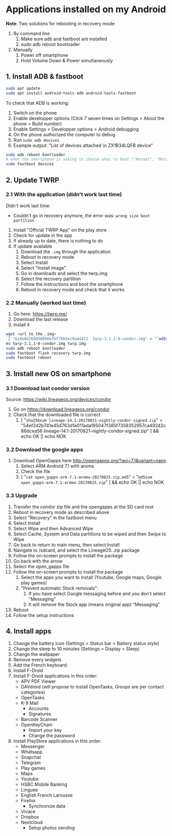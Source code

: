 # Applications installed on my Android

__Note__: Two solutions for rebooting in recovery mode

1. By command line
    1. Make sure adb and fastboot are installed
    2. sudo adb reboot bootloader
2. Manually
    1. Power off smartphone
    2. Hold Volume Down & Power simultaneously

## 1. Install ADB & fastboot

```bash
sudo apt update
sudo apt install android-tools-adb android-tools-fastboot
```

To check that ADB is working:

1. Switch on the phone
2. Enable developper options (Click 7 seven times on Settings > About the phone > Build number)
3. Enable Settings > Developper options > Android debugging
4. On the phone authorized the computer to debug
5. Run `sudo adb devices`
6. Example output: "List of devices attached \n ZX1B34LQFB      device"

```bash
sudo adb reboot bootloader
# when the smartphone is asking to choose what to boot ("Normal", "Recovery"...)
sudo fastboot devices
```

## 2. Update TWRP

### 2.1 With the application (didn't work last time)

Didn't work last time:

- Couldn't go in recovery anymore, the error was: `wrong size boot partition`

1. Install "Official TWRP App" on the play store
2. Check for update in the app
3. If already up to date, there is nothing to do
4. If update available
    1. Download the `.img` through the application
    2. Reboot in recovery mode
    3. Select Install
    4. Select "Install image"
    5. Go in downloads and select the twrp.img
    6. Select the recovery partition
    7. Follow the instructions and boot the smartphone
    7. Reboot in recovery mode and check that it works

### 2.2 Manually (worked last time)

1. Go here: https://twrp.me/
2. Download the last release
3. Install it

```bash
wget <url_to_the_.img>
`[ "618e8e268d3808bbfbf7083ec9a44472  twrp-3.1.1-0-condor.img" = "`md5sum twrp-3.1.1-0-condor.img`" ] && echo OK || echo NOK`
mv twrp-3.1.1-0-condor.img twrp.img
sudo adb reboot bootloader
sudo fastboot flash recovery twrp.img
sudo fastboot reboot
```

## 3. Install new OS on smartphone

### 3.1 Download last condor version

Source: https://wiki.lineageos.org/devices/condor

1. Go on https://download.lineageos.org/condor
2. Check that the downloaded file is correct
    1. [ "`sha256sum lineage-14.1-20170821-nightly-condor-signed.zip`" = "54ef2d2b741e454763d1e011ada195047f385f7358352957ca49242c86dcea56  lineage-14.1-20170821-nightly-condor-signed.zip" ] && echo OK || echo NOK

### 3.2 Download the google apps

1. Download OpenGapps here http://opengapps.org/?api=7.1&variant=nano
    1. Select ARM Android 7.1 with aroma
    2. Check the file
    3. [ "`cat open_gapps-arm-7.1-aroma-20170825.zip.md5`" = "`md5sum open_gapps-arm-7.1-aroma-20170825.zip`" ] && echo OK || echo NOK

### 3.3 Upgrade

1. Transfer the condor zip file and the opengapps at the SD card root
2. Reboot in recovery mode as described above
3. Select "Recovery" in the fastboot menu
4. Select Install
5. Select Wipe and then Advanced Wipe
6. Select Cache, System and Data partitions to be wiped and then Swipe to Wipe
7. Go back to return to main menu, then select Install
8. Navigate to /sdcard, and select the LineageOS .zip package
9. Follow the on-screen prompts to install the package
10. Go back with the arrow
11. Select the open_gapps file
12. Follow the on-screen prompts to install the package
    1. Select the apps you want to install (Youtube, Google maps, Google play games)
    2. "Prevent automatic Stock removals":
        1. If you have select Google messaging before and you don't select "Messaging"
        2. It will remove the Stock app (means original app) "Messaging"
13. Reboot
14. Follow the setup instructions

## 4. Install apps

1. Change the battery icon (Settings > Status bar > Battery status style)
2. Change the sleep to 10 minutes (Settings > Display > Sleep)
3. Change the wallpaper
4. Remove every widgets
6. Add the French keyboard
5. Install F-Droid
6. Install F-Droid applications in this order:
    - APV PDF Viewer
    - DAVdroid (will propose to install OpenTasks, Groups are per contact categories)
    - OpenTasks
    - K-9 Mail
        - Accounts
        - Signatures
    - Barcode Scanner
    - OpenKeyChain
        - Import your key
        - Change the password
7. Install PlayStore applications in this order:
    - Messenger
    - Whatsapp
    - Snapchat
    - Telegram
    - Play games
    - Maps
    - Youtube
    - HSBC Mobile Banking
    - Linguee
    - English French Larousse
    - Firefox
        - Synchronize data
    - Vivace
    - Dropbox
    - Nextcloud
        - Setup photos sending
